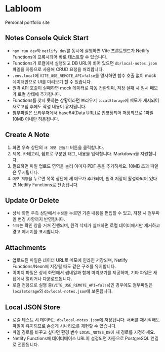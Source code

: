 # Labloom
Personal portfolio site

## Notes Console Quick Start

- `npm run dev`와 `netlify dev`를 동시에 실행하면 Vite 프론트엔드가 Netlify Functions에 프록시되어 바로 테스트할 수 있습니다.
- Functions가 로컬에서 실행되고 DB URL이 비어 있으면 `db/local-notes.json` 파일을 자동으로 사용해 CRUD 요청을 처리합니다.
- `.env.local`에 `VITE_USE_REMOTE_API=false`를 명시하면 함수 호출 없이 mock 데이터만으로 UI를 미리보기 할 수 있습니다.
- 원격 API 호출이 실패하면 mock 데이터로 자동 전환되며, 저장 실패 시 임시 메모가 로컬 상태에 추가됩니다.
- Functions를 찾지 못하는 상황이라면 브라우저 `localStorage`에 메모가 캐시되어 새로고침 후에도 작성 내용이 유지됩니다.
- 첨부파일은 브라우저에서 base64(Data URL)로 인코딩되어 저장되므로 1파일 10MB 이내만 허용됩니다.

## Create A Note

1. 화면 우측 상단의 `새 메모 만들기` 버튼을 클릭합니다.
2. 제목, 카테고리, 쉼표로 구분한 태그, 내용을 입력합니다. Markdown을 지원합니다.
3. 필요하면 파일 업로드 영역을 눌러 이미지·PDF 등을 추가하세요. 10MB 초과 파일은 무시됩니다.
4. `메모 저장`을 누르면 목록 상단에 새 메모가 추가되며, 원격 저장이 활성화되어 있다면 Netlify Functions로 전송됩니다.

## Update Or Delete

- 상세 화면 우측 상단에서 `수정`을 누르면 기존 내용을 편집할 수 있고, 저장 시 첨부파일 변경 사항까지 반영됩니다.
- `삭제`는 확인 창을 거쳐 진행되며, 원격 삭제가 실패하면 로컬 데이터에서만 제거하고 경고 메시지를 표시합니다.

## Attachments

- 업로드된 파일은 데이터 URL로 메모에 인라인 저장되며, Netlify Functions/Neon에 저장될 때도 같은 구조를 유지합니다.
- 이미지 파일은 상세 화면에서 썸네일과 함께 미리보기를 제공하며, 기타 파일은 새 탭에서 열리거나 다운로드됩니다.
- 로컬 전용으로 실행 중(`VITE_USE_REMOTE_API=false`)인 경우에도 첨부파일은 `localStorage`와 `db/local-notes.json`에 보존됩니다.

## Local JSON Store

- 로컬 테스트 시 데이터는 `db/local-notes.json`에 저장됩니다. 서버를 재시작해도 파일이 유지되므로 손쉽게 시나리오를 재현할 수 있습니다.
- 파일 경로를 바꾸고 싶다면 환경 변수 `LOCAL_NOTES_DB`에 새 경로를 지정하세요.
- Netlify Functions에 데이터베이스 URL이 설정되면 자동으로 PostgreSQL 연결로 전환됩니다.
